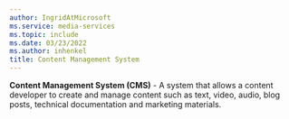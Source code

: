 ```yaml
---
author: IngridAtMicrosoft
ms.service: media-services
ms.topic: include
ms.date: 03/23/2022
ms.author: inhenkel
title: Content Management System
---
```


**Content Management System (CMS)** - A system that allows a content developer to create and manage content such as text, video, audio, blog posts, technical documentation and marketing materials.
